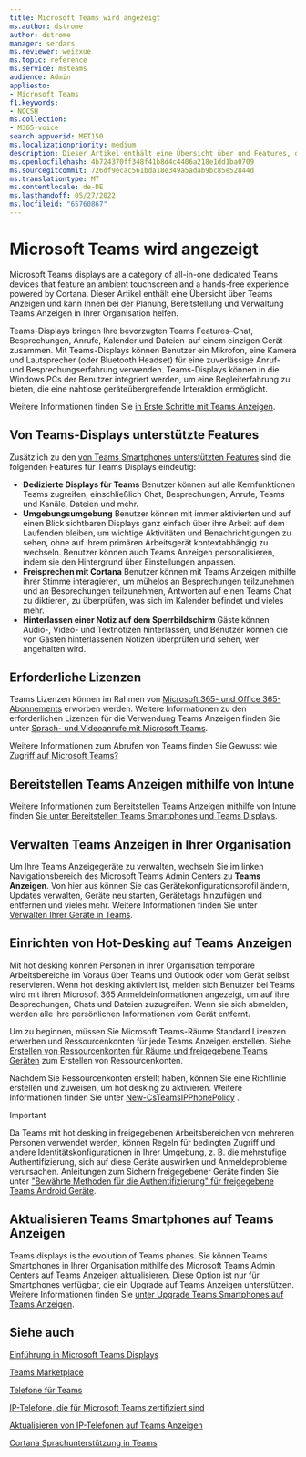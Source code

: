 ```yaml
---
title: Microsoft Teams wird angezeigt
ms.author: dstrome
author: dstrome
manager: serdars
ms.reviewer: weizxue
ms.topic: reference
ms.service: msteams
audience: Admin
appliesto:
- Microsoft Teams
f1.keywords:
- NOCSH
ms.collection:
- M365-voice
search.appverid: MET150
ms.localizationpriority: medium
description: Dieser Artikel enthält eine Übersicht über und Features, die von Microsoft Teams-Displays unterstützt werden.
ms.openlocfilehash: 4b724370ff348f41b8d4c4406a218e1dd1ba0709
ms.sourcegitcommit: 726df9ecac561bda18e349a5adab9bc85e52844d
ms.translationtype: MT
ms.contentlocale: de-DE
ms.lasthandoff: 05/27/2022
ms.locfileid: "65760867"
---
```

# <a name="microsoft-teams-displays"></a>Microsoft Teams wird angezeigt

Microsoft Teams displays are a category of all-in-one dedicated Teams devices that feature an ambient touchscreen and a hands-free experience powered by Cortana. Dieser Artikel enthält eine Übersicht über Teams Anzeigen und kann Ihnen bei der Planung, Bereitstellung und Verwaltung Teams Anzeigen in Ihrer Organisation helfen.

Teams-Displays bringen Ihre bevorzugten Teams Features&ndash;Chat, Besprechungen, Anrufe, Kalender und Dateien&ndash;auf einem einzigen Gerät zusammen. Mit Teams-Displays können Benutzer ein Mikrofon, eine Kamera und Lautsprecher (oder Bluetooth Headset) für eine zuverlässige Anruf- und Besprechungserfahrung verwenden. Teams-Displays können in die Windows PCs der Benutzer integriert werden, um eine Begleiterfahrung zu bieten, die eine nahtlose geräteübergreifende Interaktion ermöglicht.

Weitere Informationen finden Sie [in Erste Schritte mit Teams Anzeigen](https://support.microsoft.com/office/get-started-with-teams-displays-ff299825-7f13-4528-96c2-1d3437e6d4e6).

## <a name="features-supported-by-teams-displays"></a>Von Teams-Displays unterstützte Features

Zusätzlich zu den [von Teams Smartphones unterstützten Features](phones-for-teams.md#features-supported-by-teams-phones) sind die folgenden Features für Teams Displays eindeutig:

- **Dedizierte Displays für Teams** Benutzer können auf alle Kernfunktionen Teams zugreifen, einschließlich Chat, Besprechungen, Anrufe, Teams und Kanäle, Dateien und mehr.
- **Umgebungsumgebung** Benutzer können mit immer aktivierten und auf einen Blick sichtbaren Displays ganz einfach über ihre Arbeit auf dem Laufenden bleiben, um wichtige Aktivitäten und Benachrichtigungen zu sehen, ohne auf ihrem primären Arbeitsgerät kontextabhängig zu wechseln. Benutzer können auch Teams Anzeigen personalisieren, indem sie den Hintergrund über Einstellungen anpassen.
- **Freisprechen mit Cortana** Benutzer können mit Teams Anzeigen mithilfe ihrer Stimme interagieren, um mühelos an Besprechungen teilzunehmen und an Besprechungen teilzunehmen, Antworten auf einen Teams Chat zu diktieren, zu überprüfen, was sich im Kalender befindet und vieles mehr.
- **Hinterlassen einer Notiz auf dem Sperrbildschirm** Gäste können Audio-, Video- und Textnotizen hinterlassen, und Benutzer können die von Gästen hinterlassenen Notizen überprüfen und sehen, wer angehalten wird.  

## <a name="required-licenses"></a>Erforderliche Lizenzen

Teams Lizenzen können im Rahmen von [Microsoft 365- und Office 365-Abonnements](/office365/servicedescriptions/teams-service-description) erworben werden. Weitere Informationen zu den erforderlichen Lizenzen für die Verwendung Teams Anzeigen finden Sie unter [Sprach- und Videoanrufe mit Microsoft Teams](https://products.office.com/microsoft-teams/voice-calling).

Weitere Informationen zum Abrufen von Teams finden Sie Gewusst wie [Zugriff auf Microsoft Teams?](https://support.office.com/article/fc7f1634-abd3-4f26-a597-9df16e4ca65b)

## <a name="deploy-teams-displays-using-intune"></a>Bereitstellen Teams Anzeigen mithilfe von Intune

Weitere Informationen zum Bereitstellen Teams Anzeigen mithilfe von Intune finden [Sie unter Bereitstellen Teams Smartphones und Teams Displays](phones-displays-deploy.md).

## <a name="manage-teams-displays-in-your-organization"></a>Verwalten Teams Anzeigen in Ihrer Organisation

Um Ihre Teams Anzeigegeräte zu verwalten, wechseln Sie im linken Navigationsbereich des Microsoft Teams Admin Centers zu **Teams Anzeigen**. Von hier aus können Sie das Gerätekonfigurationsprofil ändern, Updates verwalten, Geräte neu starten, Gerätetags hinzufügen und entfernen und vieles mehr. Weitere Informationen finden Sie unter [Verwalten Ihrer Geräte in Teams](device-management.md).

## <a name="set-up-hot-desking-on-teams-displays"></a>Einrichten von Hot-Desking auf Teams Anzeigen

Mit hot desking können Personen in Ihrer Organisation temporäre Arbeitsbereiche im Voraus über Teams und Outlook oder vom Gerät selbst reservieren. Wenn hot desking aktiviert ist, melden sich Benutzer bei Teams wird mit ihren Microsoft 365 Anmeldeinformationen angezeigt, um auf ihre Besprechungen, Chats und Dateien zuzugreifen. Wenn sie sich abmelden, werden alle ihre persönlichen Informationen vom Gerät entfernt.

Um zu beginnen, müssen Sie Microsoft Teams-Räume Standard Lizenzen erwerben und Ressourcenkonten für jede Teams Anzeigen erstellen. Siehe [Erstellen von Ressourcenkonten für Räume und freigegebene Teams Geräten](../rooms/with-office-365.md) zum Erstellen von Ressourcenkonten.

Nachdem Sie Ressourcenkonten erstellt haben, können Sie eine Richtlinie erstellen und zuweisen, um hot desking zu aktivieren. Weitere Informationen finden Sie unter [New-CsTeamsIPPhonePolicy](/powershell/module/skype/new-csteamsipphonepolicy?view=skype-ps) .

> [!IMPORTANT]
> Da Teams mit hot desking in freigegebenen Arbeitsbereichen von mehreren Personen verwendet werden, können Regeln für bedingten Zugriff und andere Identitätskonfigurationen in Ihrer Umgebung, z. B. die mehrstufige Authentifizierung, sich auf diese Geräte auswirken und Anmeldeprobleme verursachen. Anleitungen zum Sichern freigegebener Geräte finden Sie unter ["Bewährte Methoden für die Authentifizierung" für freigegebene Teams Android Geräte](authentication-best-practices-for-android-devices.md).

## <a name="upgrade-teams-phones-to-teams-displays"></a>Aktualisieren Teams Smartphones auf Teams Anzeigen

Teams displays is the evolution of Teams phones. Sie können Teams Smartphones in Ihrer Organisation mithilfe des Microsoft Teams Admin Centers auf Teams Anzeigen aktualisieren. Diese Option ist nur für Smartphones verfügbar, die ein Upgrade auf Teams Anzeigen unterstützen. Weitere Informationen finden Sie [unter Upgrade Teams Smartphones auf Teams Anzeigen](upgrade-phones-to-displays.md).

## <a name="see-also"></a>Siehe auch

[Einführung in Microsoft Teams Displays](https://techcommunity.microsoft.com/t5/microsoft-teams-blog/introducing-microsoft-teams-displays/ba-p/1505437)

[Teams Marketplace](https://office.com/teamsdevices)

[Telefone für Teams](phones-for-teams.md)

[IP-Telefone, die für Microsoft Teams zertifiziert sind](teams-ip-phones.md)

[Aktualisieren von IP-Telefonen auf Teams Anzeigen](upgrade-phones-to-displays.md)

[Cortana Sprachunterstützung in Teams](../cortana-in-teams.md)